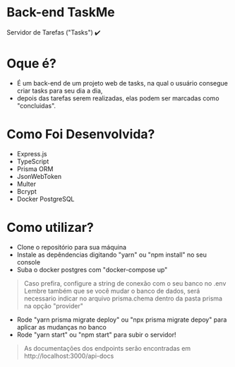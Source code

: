 # Back-end TaskMe
  Servidor de Tarefas ("Tasks") ✔️

# Oque é?
  - É um back-end de um projeto web de tasks, na qual o usuário consegue criar tasks para seu dia a dia,
  - depois das tarefas serem realizadas, elas podem ser marcadas como "concluidas".

# Como Foi Desenvolvida?
  - Express.js
  - TypeScript
  - Prisma ORM
  - JsonWebToken
  - Multer
  - Bcrypt
  - Docker PostgreSQL

# Como utilizar?
  * Clone o repositório para sua máquina
  * Instale as depêndencias digitando "yarn" ou "npm install" no seu console
  * Suba o docker postgres com "docker-compose up"
> Caso prefira, configure a string de conexão com o seu banco no .env
> Lembre também que se você mudar o banco de dados, será necessario indicar no arquivo prisma.chema dentro da pasta prisma na opção "provider"
  * Rode "yarn prisma migrate deploy" ou "npx prisma migrate depoy" para aplicar as mudanças no banco
  * Rode "yarn start" ou "npm start" para subir o servidor!
 
 
> As documentações dos endpoints serão encontradas em http://localhost:3000/api-docs
